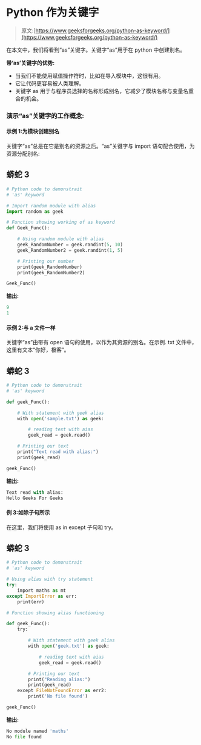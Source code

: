 # Python 作为关键字

> 原文:[https://www.geeksforgeeks.org/python-as-keyword/](https://www.geeksforgeeks.org/python-as-keyword/)

在本文中，我们将看到“as”关键字。关键字“as”用于在 python 中创建别名。

**带‘as’关键字的优势:**

*   当我们不能使用赋值操作符时，比如在导入模块中，这很有用。
*   它让代码更容易被人类理解。
*   关键字 as 用于与程序员选择的名称形成别名，它减少了模块名称与变量名重合的机会。

### 演示“as”关键字的工作概念:

#### **示例 1:为**模块**创建别名**

关键字“as”总是在它是别名的资源之后。“as”关键字与 import 语句配合使用，为资源分配别名:

## 蟒蛇 3

```py
# Python code to demonstrait
# 'as' keyword

# Import random module with alias
import random as geek

# Function showing working of as keyword
def Geek_Func():

    # Using random module with alias
    geek_RandomNumber = geek.randint(5, 10)
    geek_RandomNumber2 = geek.randint(1, 5)

    # Printing our number
    print(geek_RandomNumber)
    print(geek_RandomNumber2)

Geek_Func()
```

**输出:**

```py
9
1
```

#### **示例 2:与** a **文件**一样

关键字“as”由带有 open 语句的使用，以作为其资源的别名。在示例. txt 文件中，这里有文本“你好，极客”。

## 蟒蛇 3

```py
# Python code to demonstrait
# 'as' keyword

def geek_Func():

    # With statement with geek alias
    with open('sample.txt') as geek:

        # reading text with aias
        geek_read = geek.read()

    # Printing our text
    print("Text read with alias:")
    print(geek_read)

geek_Func()
```

**输出:**

```py
Text read with alias:
﻿Hello Geeks For Geeks
```

#### 例 3:如除子句所示

在这里，我们将使用 as in except 子句和 try。

## 蟒蛇 3

```py
# Python code to demonstrait
# 'as' keyword

# Using alias with try statement
try:
    import maths as mt
except ImportError as err:
    print(err)

# Function showing alias functioning

def geek_Func():
    try:

        # With statement with geek alias
        with open('geek.txt') as geek:

            # reading text with aias
            geek_read = geek.read()

        # Printing our text
        print("Reading alias:")
        print(geek_read)
    except FileNotFoundError as err2:
        print('No file found')

geek_Func()
```

**输出:**

```py
No module named 'maths'
No file found
```